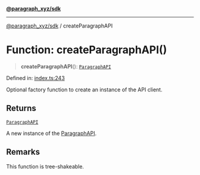 [**@paragraph_xyz/sdk**](../README.md)

***

[@paragraph_xyz/sdk](../README.md) / createParagraphAPI

# Function: createParagraphAPI()

> **createParagraphAPI**(): [`ParagraphAPI`](../classes/ParagraphAPI.md)

Defined in: [index.ts:243](https://github.com/paragraph-xyz/paragraph-sdk-js/blob/086f3a8b7dcd4b61aade984e95936df9babd9141/src/index.ts#L243)

Optional factory function to create an instance of the API client.

## Returns

[`ParagraphAPI`](../classes/ParagraphAPI.md)

A new instance of the [ParagraphAPI](../classes/ParagraphAPI.md).

## Remarks

This function is tree-shakeable.
